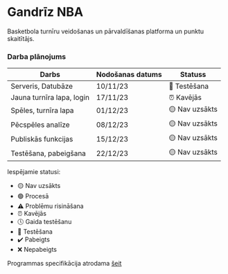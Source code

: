 # Gandrīz NBA

Basketbola turnīru veidošanas un pārvaldīšanas platforma un punktu skaitītājs.

### Darba plānojums

| Darbs                     | Nodošanas datums | Statuss        |
| ------------------------- | ---------------- | -------------- |
| Serveris, Datubāze        | 10/11/23         | 🧪 Testēšana   |
| Jauna turnīra lapa, login | 17/11/23         | ⏰ Kavējās     |
| Spēles, turnīra lapa      | 01/12/23         | 🟡 Nav uzsākts |
| Pēcspēles analīze         | 08/12/23         | 🟡 Nav uzsākts |
| Publiskās funkcijas       | 15/12/23         | 🟡 Nav uzsākts |
| Testēšana, pabeigšana     | 22/12/23         | 🟡 Nav uzsākts |

Iespējamie statusi:

- 🟡 Nav uzsākts
- 🟢 Procesā
- ⚠️ Problēmu risināšana
- ⏰ Kavējās
- 🕔 Gaida testēšanu
- 🧪 Testēšana
- ✔️ Pabeigts
- ❌ Nepabeigts

Programmas specifikācija atrodama <a href="https://docs.google.com/document/d/16QZTRbVObPyVj2u85zrhH_flcDA147wP-Pd8uMu7Uj8/edit#heading=h.y6c23nxmcb8a">šeit</a>

